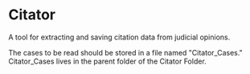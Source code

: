 # Citator
A tool for extracting and saving citation data from judicial opinions.

The cases to be read should be stored in a file named "Citator_Cases." Citator_Cases lives in the parent folder of the Citator Folder.
